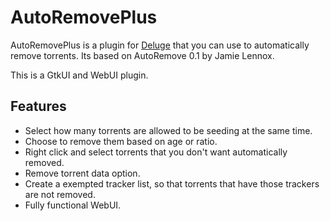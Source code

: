 AutoRemovePlus
==============

AutoRemovePlus is a plugin for [Deluge](http://deluge-torrent.org) that
you can use to automatically remove torrents. Its
based on AutoRemove 0.1 by Jamie Lennox.

This is a GtkUI and WebUI plugin.

Features
--------
- Select how many torrents are allowed to be seeding at the same time.
- Choose to remove them based on age or ratio.
- Right click and select torrents that you don't want automatically removed.
- Remove torrent data option.
- Create a exempted tracker list, so that torrents that have those trackers are not removed.
- Fully functional WebUI. 
